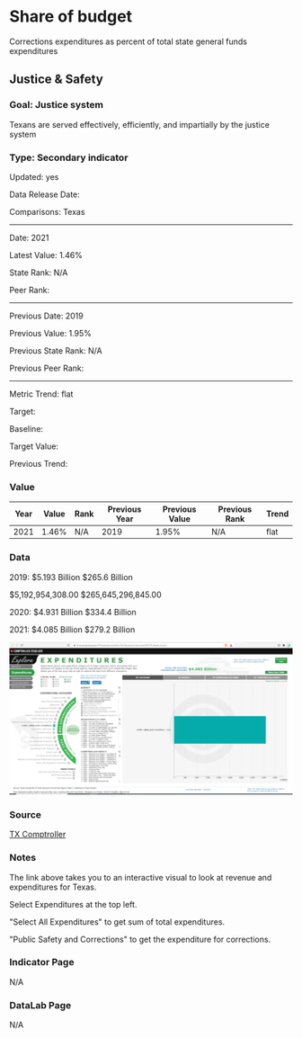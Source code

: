 # Share of budget

Corrections expenditures as percent of total state general funds expenditures

## Justice & Safety

### Goal: Justice system

Texans are served effectively, efficiently, and impartially by the justice system

### Type: Secondary indicator

Updated: yes

Data Release Date: 

Comparisons: Texas


----

Date: 2021

Latest Value: 1.46% 

State Rank: N/A

Peer Rank: 


----

Previous Date: 2019

Previous Value: 1.95%

Previous State Rank: N/A

Previous Peer Rank: 


----
Metric Trend: flat

Target: 

Baseline: 

Target Value: 

Previous Trend: 



### Value

| Year |  Value      | Rank     | Previous Year   | Previous Value | Previous Rank | Trend | 
| ----------- | ----------- | ----------- | ----------- | ----------- | ----------- | -----------|
|    2021     | 1.46%       |     N/A     |    2019     |  1.95%      |    N/A      |     flat   |

### Data

2019:
$5.193 Billion
$265.6 Billion

 $5,192,954,308.00 
 $265,645,296,845.00 

2020:
$4.931 Billion
$334.4 Billion

2021:
$4.085 Billion
$279.2 Billion



![source](./images/corrections.PNG)

### Source

[TX Comptroller](https://bivisual.cpa.texas.gov/CPA/opendocnotoolbar.htm?document=documents%5CTR_Master_UI.qvw)

### Notes


The link above takes you to an interactive visual to look at revenue and expenditures for Texas. 

Select Expenditures at the top left.

"Select All Expenditures" to get sum of total expenditures. 

"Public Safety and Corrections" to get the expenditure for corrections.


### Indicator Page

N/A

### DataLab Page

N/A
